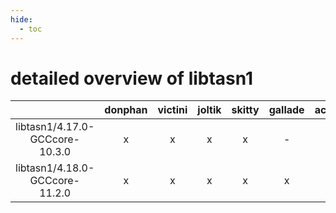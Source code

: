 ```yaml
---
hide:
  - toc
---
```


detailed overview of libtasn1
=============================

| |donphan|victini|joltik|skitty|gallade|accelgor|swalot|doduo|
| :---: | :---: | :---: | :---: | :---: | :---: | :---: | :---: | :---: |
|libtasn1/4.17.0-GCCcore-10.3.0|x|x|x|x|-|x|x|x|
|libtasn1/4.18.0-GCCcore-11.2.0|x|x|x|x|x|x|x|x|
